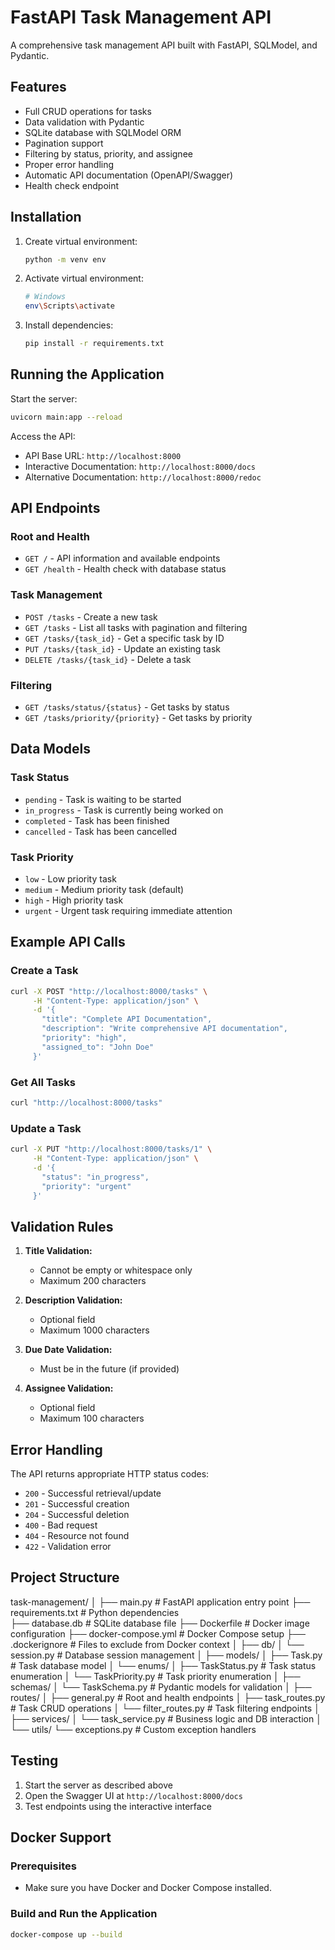 # FastAPI Task Management API

A comprehensive task management API built with FastAPI, SQLModel, and Pydantic.

## Features

- Full CRUD operations for tasks
- Data validation with Pydantic
- SQLite database with SQLModel ORM
- Pagination support
- Filtering by status, priority, and assignee
- Proper error handling
- Automatic API documentation (OpenAPI/Swagger)
- Health check endpoint

## Installation

1. Create virtual environment:
   ```bash
   python -m venv env
   ```

2. Activate virtual environment:
   ```bash
   # Windows
   env\Scripts\activate
   ```

3. Install dependencies:
   ```bash
   pip install -r requirements.txt
   ```

## Running the Application

Start the server:
```bash
uvicorn main:app --reload
```

Access the API:
- API Base URL: `http://localhost:8000`
- Interactive Documentation: `http://localhost:8000/docs`
- Alternative Documentation: `http://localhost:8000/redoc`

## API Endpoints

### Root and Health
- `GET /` - API information and available endpoints
- `GET /health` - Health check with database status

### Task Management
- `POST /tasks` - Create a new task
- `GET /tasks` - List all tasks with pagination and filtering
- `GET /tasks/{task_id}` - Get a specific task by ID
- `PUT /tasks/{task_id}` - Update an existing task
- `DELETE /tasks/{task_id}` - Delete a task

### Filtering
- `GET /tasks/status/{status}` - Get tasks by status
- `GET /tasks/priority/{priority}` - Get tasks by priority

## Data Models

### Task Status
- `pending` - Task is waiting to be started
- `in_progress` - Task is currently being worked on
- `completed` - Task has been finished
- `cancelled` - Task has been cancelled

### Task Priority
- `low` - Low priority task
- `medium` - Medium priority task (default)
- `high` - High priority task
- `urgent` - Urgent task requiring immediate attention

## Example API Calls

### Create a Task
```bash
curl -X POST "http://localhost:8000/tasks" \
     -H "Content-Type: application/json" \
     -d '{
       "title": "Complete API Documentation",
       "description": "Write comprehensive API documentation",
       "priority": "high",
       "assigned_to": "John Doe"
     }'
```

### Get All Tasks
```bash
curl "http://localhost:8000/tasks"
```

### Update a Task
```bash
curl -X PUT "http://localhost:8000/tasks/1" \
     -H "Content-Type: application/json" \
     -d '{
       "status": "in_progress",
       "priority": "urgent"
     }'
```

## Validation Rules

1. **Title Validation:**
   - Cannot be empty or whitespace only
   - Maximum 200 characters

2. **Description Validation:**
   - Optional field
   - Maximum 1000 characters

3. **Due Date Validation:**
   - Must be in the future (if provided)

4. **Assignee Validation:**
   - Optional field
   - Maximum 100 characters

## Error Handling

The API returns appropriate HTTP status codes:
- `200` - Successful retrieval/update
- `201` - Successful creation
- `204` - Successful deletion
- `400` - Bad request
- `404` - Resource not found
- `422` - Validation error

## Project Structure

task-management/
│
├── main.py                      # FastAPI application entry point
├── requirements.txt             # Python dependencies  
├── database.db                  # SQLite database file
├── Dockerfile                   # Docker image configuration
├── docker-compose.yml           # Docker Compose setup
├── .dockerignore                # Files to exclude from Docker context
│
├── db/
│   └── session.py               # Database session management
│
├── models/
│   ├── Task.py                  # Task database model
│   └── enums/
│       ├── TaskStatus.py        # Task status enumeration
│       └── TaskPriority.py      # Task priority enumeration
│
├── schemas/
│   └── TaskSchema.py            # Pydantic models for validation
│
├── routes/
│   ├── general.py               # Root and health endpoints
│   ├── task_routes.py           # Task CRUD operations
│   └── filter_routes.py         # Task filtering endpoints
│
├── services/
│   └── task_service.py          # Business logic and DB interaction
│
└── utils/
    └── exceptions.py            # Custom exception handlers

## Testing

1. Start the server as described above
2. Open the Swagger UI at `http://localhost:8000/docs`
3. Test endpoints using the interactive interface

## Docker Support

### Prerequisites

- Make sure you have Docker and Docker Compose installed.

### Build and Run the Application

```bash
docker-compose up --build

